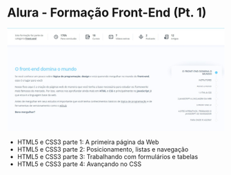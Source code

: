 # Alura - Formação Front-End (Pt. 1)

[![Caption](https://raw.githubusercontent.com/andreadcsousa/alura_frontend/main/screenshot.jpg)](https://www.alura.com.br/formacao-front-end)

- HTML5 e CSS3 parte 1: A primeira página da Web
- HTML5 e CSS3 parte 2: Posicionamento, listas e navegação
- HTML5 e CSS3 parte 3: Trabalhando com formulários e tabelas
- HTML5 e CSS3 parte 4: Avançando no CSS
